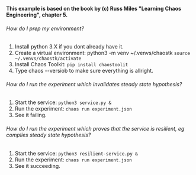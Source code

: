 **This example is based on the book by (c) Russ Miles "Learning Chaos Engineering", chapter 5.**

###### How do I prep my environment?
1. Install python 3.X if you dont already have it.
2. Create a virtual environment: 
python3 -m venv ~/.venvs/chaostk
`source ~/.venvs/chaostk/activate`
3. Install Chaos Toolkit:
`pip install chaostoolit`
4. Type chaos --versiob to make sure everything is allright.

###### How do I run the experiment which invalidates steady state hypothesis?
1. Start the service:
`python3 service.py &`
2. Run the experiment:
`chaos run experiment.json`
3. See it failing.

###### How do I run the experiment which proves that the service is resilient, eg complies steady state hypothesis?
1. Start the service:
`python3 resilient-service.py &`
2. Run the experiment:
`chaos run experiment.json`
3. See it succeeding.


